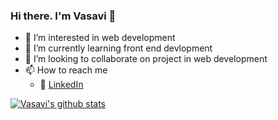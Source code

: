 ### Hi there. I'm Vasavi 👋


- 👀 I’m interested in web development
- 🌱 I’m currently learning front end devlopment
- 💞️ I’m looking to collaborate on project in web development
- 📫 How to reach me
  - :office: [LinkedIn](https://www.linkedin.com/in/vasavi-shanmugam-0251621b0/)

<!---
vasavi-s/vasavi-s is a ✨ special ✨ repository because its `README.md` (this file) appears on your GitHub profile.
You can click the Preview link to take a look at your changes.
--->


[![Vasavi's github stats](https://github-readme-stats.vercel.app/api?username=vasavi-s&count_private=true&show_icons=true&theme=radical&hide_rank=false)](https://github.com/anuraghazra/github-readme-stats)
